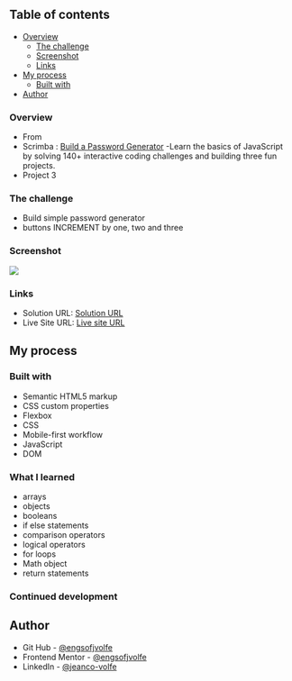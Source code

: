 ## Table of contents

- [Overview](#overview)
  - [The challenge](#the-challenge)
  - [Screenshot](#screenshot)
  - [Links](#links)
- [My process](#my-process)
  - [Built with](#built-with)
- [Author](#author)

### Overview

- From
- Scrimba : [Build a Password Generator](https://scrimba.com/learn/learnjavascript/solo-project-password-generator-cR9B46Sg)
  -Learn the basics of JavaScript by solving 140+ interactive coding challenges and building three fun projects.
- Project 3

### The challenge

- Build simple password generator
- buttons INCREMENT by one, two and three

### Screenshot

![](./assets/images/screenshot.png)

### Links

- Solution URL: [Solution URL](https://github.com/engsofjvolfe/scoreboard)
- Live Site URL: [Live site URL](https://jvolfe-basket-scoreboard.netlify.app/)

## My process

### Built with

- Semantic HTML5 markup
- CSS custom properties
- Flexbox
- CSS
- Mobile-first workflow
- JavaScript
- DOM

### What I learned

- arrays
- objects
- booleans
- if else statements
- comparison operators
- logical operators
- for loops
- Math object
- return statements

### Continued development

## Author

- Git Hub - [@engsofjvolfe](https://github.com/engsofjvolfe)
- Frontend Mentor - [@engsofjvolfe](https://www.frontendmentor.io/profile/engsofjvolfe)
- LinkedIn - [@jeanco-volfe](https://www.linkedin.com/in/jeanco-volfe/)
<!-- - Instagram - [@jeanco_volfe](https://www.instagram.com/jeanco_volfe/) -->
